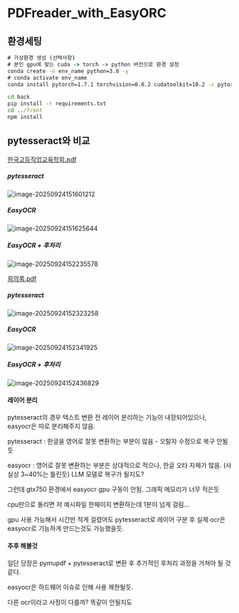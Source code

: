 # PDFreader_with_EasyORC



## 환경세팅

```cmd
# 가상환경 생성 (선택사항)
# 본인 gpu에 맞는 cuda -> torch -> python 버전으로 환경 설정
conda create -n env_name python=3.8 -y
# conda activate env_name
conda install pytorch=1.7.1 torchvision=0.8.2 cudatoolkit=10.2 -c pytorch -y

cd back
pip install -r requirements.txt
cd ../front
npm install
```





## pytesseract와 비교

 [한국고등직업교육학회.pdf](data\한국고등직업교육학회.pdf) 

##### pytesseract

![image-20250924151601212](./assets/image-20250924151601212.png)

##### EasyOCR

![image-20250924151625644](./assets/image-20250924151625644.png)

##### EasyOCR + 후처리

![image-20250924152235578](./assets/image-20250924152235578.png)



 [회의록.pdf](data\회의록.pdf) 

##### pytesseract

![image-20250924152323258](./assets/image-20250924152323258.png)

##### EasyOCR

![image-20250924152341925](./assets/image-20250924152341925.png)

##### EasyOCR + 후처리

![image-20250924152436829](./assets/image-20250924152436829.png)





#### 레이어 분리

pytesseract의 경우 텍스트 변환 전 레이어 분리하는 기능이 내장되어있으나, easyocr은 따로 분리해주지 않음.

pytesseract : 한글을 영어로 잘못 변환하는 부분이 많음 - 오탈자 수정으로 복구 안될듯

easyocr : 영어로 잘못 변환하는 부분은 상대적으로 적으나, 한글 오타 자체가 많음. (사실상 3~40%는 틀린듯) LLM 모델로 복구가 될지도?



그런데 gtx750 환경에서 easyocr gpu 구동이 안됨. 그래픽 메모리가 너무 적은듯

cpu만으로 돌리면 저 예시파일 한페이지 변환하는데 1분이 넘게 걸림...



gpu 사용 가능해서 시간만 적게 걸렸어도 pytesseract로 레이어 구분 후 실제 ocr은 easyocr로 기능하게 만드는것도 가능했을듯.





#### 추후 해볼것

일단 당장은 pymupdf + pytesseract로 변환 후 추가적인 후처리 과정을 거쳐야 될 것 같다.

easyocr은 하드웨어 이슈로 인해 사용 제한될듯.

다른 ocr이라고 사정이 다를까? 똑같이 안될지도
